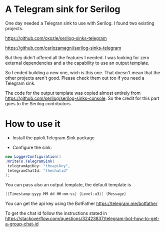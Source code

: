 # A Telegram sink for Serilog

One day needed a Telegran sink to use with Serilog. I found two existing projects.

https://github.com/oxozle/serilog-sinks-telegram

https://github.com/carlozamagni/serilog-sinks-telegram

But they didn't offered all the features I needed. I was looking for zero external dependencies and a the capability to use an output template.

So I ended building a new one, wich is this one. That doesn't mean that the other projects aren't good. Please check them out too if you need a Telegram sink.

The code for the output template was copied almost entirely from https://github.com/serilog/serilog-sinks-console. So the credit for this part goes to the Serilog contributors.

# How to use it

* Install the ppioli.Telegram.Sink package

* Configure the sink:

```csharp
new LoggerConfiguration()
.WriteTo.TelegramSink(
 telegramApiKey: "theapikey",
 telegramChatId: "thechatid"
);
```
You can pass also an output template, the default template is

```csharp
[{Timestamp:yyyy-MM-dd HH:mm:ss} {Level:u3}] {Message}
```

You can get the api key using the BotFather https://telegram.me/botfather

To get the chat id follow the instructions stated in https://stackoverflow.com/questions/32423837/telegram-bot-how-to-get-a-group-chat-id

